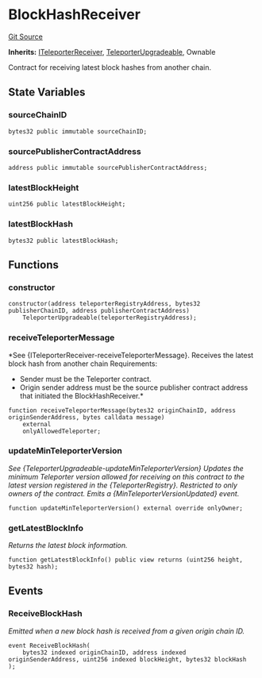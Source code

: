 # BlockHashReceiver
[Git Source](https://github.com/ava-labs/teleporter/blob/dde09fbf56cc395da6bfd76c7f894a3cf5b2cd9e/src/CrossChainApplications/VerifiedBlockHash/BlockHashReceiver.sol)

**Inherits:**
[ITeleporterReceiver](/src/Teleporter/ITeleporterReceiver.sol/interface.ITeleporterReceiver.md), [TeleporterUpgradeable](/src/Teleporter/upgrades/TeleporterUpgradeable.sol/abstract.TeleporterUpgradeable.md), Ownable

Contract for receiving latest block hashes from another chain.


## State Variables
### sourceChainID

```solidity
bytes32 public immutable sourceChainID;
```


### sourcePublisherContractAddress

```solidity
address public immutable sourcePublisherContractAddress;
```


### latestBlockHeight

```solidity
uint256 public latestBlockHeight;
```


### latestBlockHash

```solidity
bytes32 public latestBlockHash;
```


## Functions
### constructor


```solidity
constructor(address teleporterRegistryAddress, bytes32 publisherChainID, address publisherContractAddress)
    TeleporterUpgradeable(teleporterRegistryAddress);
```

### receiveTeleporterMessage

*See {ITeleporterReceiver-receiveTeleporterMessage}.
Receives the latest block hash from another chain
Requirements:
- Sender must be the Teleporter contract.
- Origin sender address must be the source publisher contract address that initiated the BlockHashReceiver.*


```solidity
function receiveTeleporterMessage(bytes32 originChainID, address originSenderAddress, bytes calldata message)
    external
    onlyAllowedTeleporter;
```

### updateMinTeleporterVersion

*See {TeleporterUpgradeable-updateMinTeleporterVersion}
Updates the minimum Teleporter version allowed for receiving on this contract
to the latest version registered in the {TeleporterRegistry}.
Restricted to only owners of the contract.
Emits a {MinTeleporterVersionUpdated} event.*


```solidity
function updateMinTeleporterVersion() external override onlyOwner;
```

### getLatestBlockInfo

*Returns the latest block information.*


```solidity
function getLatestBlockInfo() public view returns (uint256 height, bytes32 hash);
```

## Events
### ReceiveBlockHash
*Emitted when a new block hash is received from a given origin chain ID.*


```solidity
event ReceiveBlockHash(
    bytes32 indexed originChainID, address indexed originSenderAddress, uint256 indexed blockHeight, bytes32 blockHash
);
```

